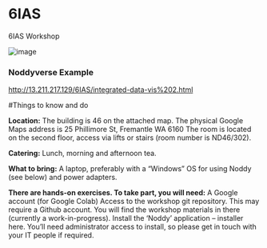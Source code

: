 # 6IAS
 6IAS Workshop


![image](https://github.com/Loop3D/6IAS/assets/7147085/ed445d7c-cc9a-4e2b-a614-427cd91c9a6f)

### Noddyverse Example   
http://13.211.217.129/6IAS/integrated-data-vis%202.html

#Things to know and do

**Location:**
The building is 46 on the attached map. The physical Google Maps address is 25 Phillimore St, Fremantle WA 6160
The room is located on the second floor, access via lifts or stairs (room number is ND46/302).
 
**Catering:**
Lunch, morning and afternoon tea.
 
**What to bring:**
A laptop, preferably with a “Windows” OS for using Noddy (see below) and power adapters.
 
**There are hands-on exercises. To take part, you will need:**
A Google account (for Google Colab)
Access to the workshop git repository. This may require a Github account. You will find the workshop materials in there (currently a work-in-progress).
Install the ‘Noddy’ application – installer here. You’ll need administrator access to install, so please get in touch with your IT people if required.
